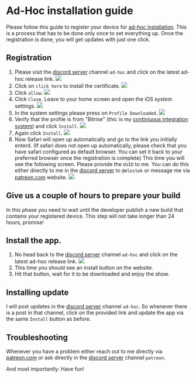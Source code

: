 # Ad-Hoc installation guide

Please follow this guide to register your device for [ad-hoc installation](https://developer.apple.com/library/archive/documentation/ToolsLanguages/Conceptual/DevPortalGuide/DistributinganApp/DistributinganApp.html). This is a process that has to be done only once to set everything up. Once the registration is done, you will get updates with just one click.

## Registration
1. Please visit the [discord server](https://discord.gg/9sgTxFx) channel `ad-hoc` and click on the latest ad-hoc release link.
![](Media/adhoc1.PNG)
2. Click on `click here` to install the certificate.
![](Media/adhoc2.PNG)
3. Click `allow`.
![](Media/adhoc3.PNG)
4. Click `Close`. Leave to your home screen and open the iOS system settings. 
![](Media/adhoc4.PNG)
5. In the system settings please press on `Profile Downloaded`.
![](Media/adhoc5.PNG)
6. Verify that the profile is from "Bitrise" (thic is my [continiuous integration system](https://en.wikipedia.org/wiki/Continuous_integration)) and click `Install`.
![](Media/adhoc6.PNG)
7. Again click `Install`.
![](Media/adhoc7.PNG)
8. Now Safari will open up automatically and go to the link you initially enterd. (If safari does not open up automatically, please check that you have safari configured as default browser. You can set it back to your preferred browser once the registration is complete)
This time you will see the following screen. Please provide the `UUID` to me. You can do this either directly to me in the [discord server](https://discord.gg/9sgTxFx) to `@mlostek` or message me via [patreon.com](https://www.patreon.com/cloudyApp) website.
![](Media/adhoc8.PNG)

## Give us a couple of hours to prepare your build

In this phase you need to wait until the developer publish a new build that contains your registered device. This step will not take longer than 24 hours, promise!

## Install the app.

1. No head back to the [discord server](https://discord.gg/9sgTxFx) channel `ad-hoc` and click on the latest ad-hoc release link.
![](Media/adhoc1.PNG)
2. This time you should see an install button on the website.
3. Hit that button, wait for it to be downloaded and enjoy the show.

## Installing update

I will post updates in the [discord server](https://discord.gg/9sgTxFx) channel `ad-hoc`. So whenever there is a post in that channel, click on the provided link and update the app via the same `Install` button as before.

## Troubleshooting

Whenever you have a problem either reach out to me directly via [patreon.com](https://www.patreon.com/cloudyApp) or ask directly in the [discord server](https://discord.gg/9sgTxFx) channel `patreon`.

And most importantly: Have fun!

